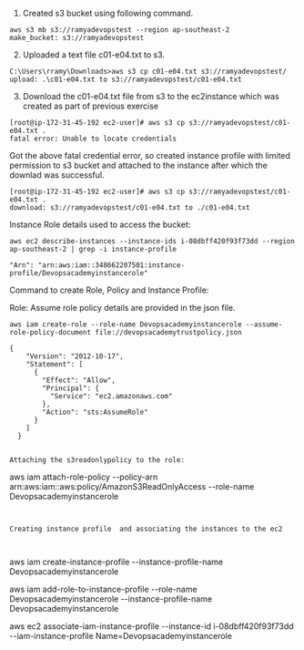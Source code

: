 1. Created s3 bucket using following command. 

```
aws s3 mb s3://ramyadevopstest --region ap-southeast-2
make_bucket: s3://ramyadevopstest

```

2. Uploaded a text file c01-e04.txt to s3.

```
C:\Users\rramy\Downloads>aws s3 cp c01-e04.txt s3://ramyadevopstest/
upload: .\c01-e04.txt to s3://ramyadevopstest/c01-e04.txt

```

3. Download the c01-e04.txt file from s3 to the ec2instance which was created as part of  previous exercise 

```
[root@ip-172-31-45-192 ec2-user]# aws s3 cp s3://ramyadevopstest/c01-e04.txt .
fatal error: Unable to locate credentials

```

Got the above fatal credential error, so created instance profile  with limited permission to s3 bucket and attached to the instance after which the downlad was successful.

```
[root@ip-172-31-45-192 ec2-user]# aws s3 cp s3://ramyadevopstest/c01-e04.txt .
download: s3://ramyadevopstest/c01-e04.txt to ./c01-e04.txt
```


Instance Role details used to access the bucket:
 
```
aws ec2 describe-instances --instance-ids i-08dbff420f93f73dd --region ap-southeast-2 | grep -i instance-profile

"Arn": "arn:aws:iam::348662207501:instance-profile/Devopsacademyinstancerole"
```
Command to create Role, Policy and Instance Profile:

Role: Assume role policy details are provided in the json file.

```
aws iam create-role --role-name Devopsacademyinstancerole --assume-role-policy-document file://devopsacademytrustpolicy.json

```
```
{
    "Version": "2012-10-17",
    "Statement": [
      {
        "Effect": "Allow",
        "Principal": {
          "Service": "ec2.amazonaws.com"
        },
        "Action": "sts:AssumeRole"
      }
    ]
  }


```
```
Attaching the s3readonlypolicy to the role: 

```
aws iam attach-role-policy --policy-arn arn:aws:iam::aws:policy/AmazonS3ReadOnlyAccess --role-name Devopsacademyinstancerole

```


Creating instance profile  and associating the instances to the ec2



```
aws iam create-instance-profile --instance-profile-name Devopsacademyinstancerole

aws iam add-role-to-instance-profile --role-name Devopsacademyinstancerole --instance-profile-name Devopsacademyinstancerole

aws ec2 associate-iam-instance-profile --instance-id i-08dbff420f93f73dd --iam-instance-profile Name=Devopsacademyinstancerole

```













